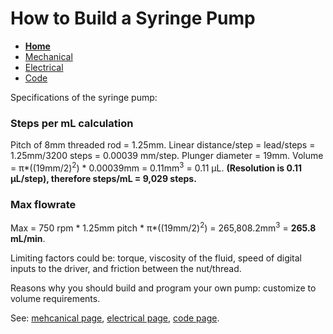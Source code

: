 # How to Build a Syringe Pump

- **[Home](/Syringe-Pump-Assignment/index)**
- [Mechanical](/Syringe-Pump-Assignment/mechanical)
- [Electrical](/Syringe-Pump-Assignment/electrical)
- [Code](/Syringe-Pump-Assignment/code)

Specifications of the syringe pump:

### Steps per mL calculation 
Pitch of 8mm threaded rod = 1.25mm.
Linear distance/step = lead/steps = 1.25mm/3200 steps = 0.00039 mm/step.
Plunger diameter = 19mm.
Volume = π*((19mm/2)<sup>2</sup>) * 0.00039mm = 0.11mm<sup>3</sup> = 0.11 μL.
**(Resolution is 0.11 μL/step), therefore steps/mL = 9,029 steps.**

### Max flowrate
Max = 750 rpm * 1.25mm pitch * π*((19mm/2)<sup>2</sup>) = 265,808.2mm<sup>3</sup> = **265.8 mL/min**. 

Limiting factors could be: torque, viscosity of the fluid, speed of digital inputs to the driver, and friction between the nut/thread. 


Reasons why you should build and program your own pump: customize to volume requirements. 

See: [mehcanical page](/Syringe-Pump-Assignment/mechanical), [electrical page](/Syringe-Pump-Assignment/electrical), [code page](/Syringe-Pump-Assignment/code).


